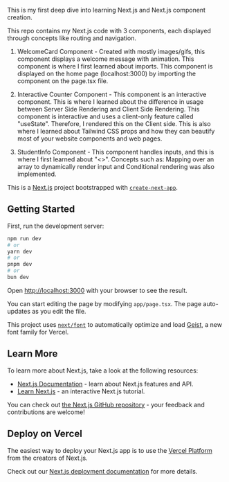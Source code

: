 This is my first deep dive into learning Next.js and Next.js component creation.

This repo contains my Next.js code with 3 components, each displayed through concepts like routing and navigation.

1. WelcomeCard Component - Created with mostly images/gifs, this component displays a welcome message with animation. This component is where I first learned about imports.
This component is displayed on the home page (localhost:3000) by importing the component on the page.tsx file.

2. Interactive Counter Component - This component is an interactive component. This is where I learned about the difference in usage between Server Side Rendering and
Client Side Rendering. This component is interactive and uses a client-only feature called "useState". Therefore, I rendered this on the Client side. This is also where I learned
about Tailwind CSS props and how they can beautify most of your website components and web pages.

3. StudentInfo Component - This component handles inputs, and this is where I first learned about "<<forms>>". Concepts such as: Mapping over an array to dynamically render input and 
Conditional rendering was also implemented.




This is a [Next.js](https://nextjs.org) project bootstrapped with [`create-next-app`](https://nextjs.org/docs/app/api-reference/cli/create-next-app).

## Getting Started

First, run the development server:

```bash
npm run dev
# or
yarn dev
# or
pnpm dev
# or
bun dev
```

Open [http://localhost:3000](http://localhost:3000) with your browser to see the result.

You can start editing the page by modifying `app/page.tsx`. The page auto-updates as you edit the file.

This project uses [`next/font`](https://nextjs.org/docs/app/building-your-application/optimizing/fonts) to automatically optimize and load [Geist](https://vercel.com/font), a new font family for Vercel.

## Learn More

To learn more about Next.js, take a look at the following resources:

- [Next.js Documentation](https://nextjs.org/docs) - learn about Next.js features and API.
- [Learn Next.js](https://nextjs.org/learn) - an interactive Next.js tutorial.

You can check out [the Next.js GitHub repository](https://github.com/vercel/next.js) - your feedback and contributions are welcome!

## Deploy on Vercel

The easiest way to deploy your Next.js app is to use the [Vercel Platform](https://vercel.com/new?utm_medium=default-template&filter=next.js&utm_source=create-next-app&utm_campaign=create-next-app-readme) from the creators of Next.js.

Check out our [Next.js deployment documentation](https://nextjs.org/docs/app/building-your-application/deploying) for more details.
